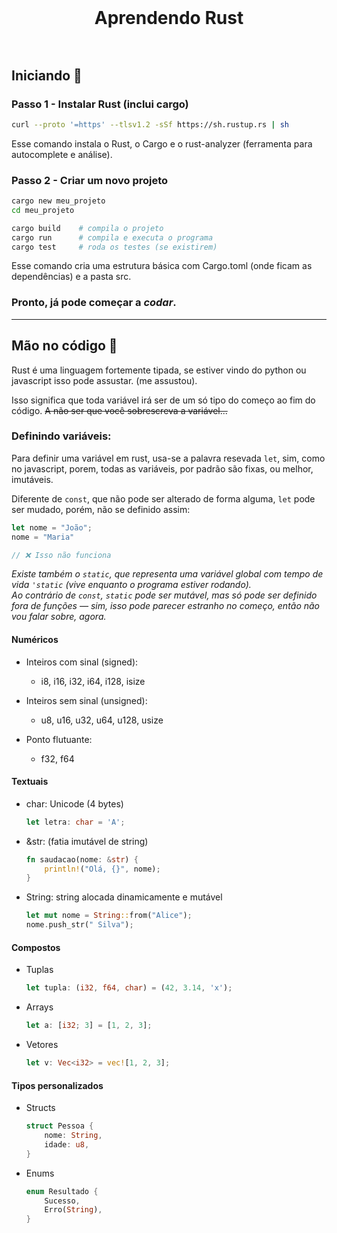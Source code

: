 <h1 style="display: flex; justify-content: center; align-items: center; height: 100px;">
  Aprendendo Rust
</h1>

## Iniciando 🚀

### Passo 1 - Instalar Rust (inclui cargo)

```sh
curl --proto '=https' --tlsv1.2 -sSf https://sh.rustup.rs | sh
```
Esse comando instala o Rust, o Cargo e o rust-analyzer (ferramenta para autocomplete e análise).

### Passo 2 - Criar um novo projeto

```sh
cargo new meu_projeto
cd meu_projeto

cargo build    # compila o projeto
cargo run      # compila e executa o programa
cargo test     # roda os testes (se existirem)
```
Esse comando cria uma estrutura básica com Cargo.toml (onde ficam as dependências) e a pasta src.

### Pronto, já pode começar a _codar_.
---
## Mão no código 🤖

Rust é uma linguagem fortemente tipada, se estiver vindo do python ou javascript isso pode assustar. (me assustou).

Isso significa que toda variável irá ser de um só tipo do começo ao fim do código. ~~A não ser que você sobrescreva a variável...~~

### Definindo variáveis:

Para definir uma variável em rust, usa-se a palavra resevada `let`, sim, como no javascript, porem, todas as variáveis, por padrão são fixas, ou melhor, imutáveis.

Diferente de `const`, que não pode ser alterado de forma alguma, `let` pode ser mudado, porém, não se definido assim:

```rust
let nome = "João";
nome = "Maria"

// ❌ Isso não funciona
```

_Existe também o `static`, que representa uma variável global com tempo de vida `'static` (vive enquanto o programa estiver rodando)._
</br>
_Ao contrário de `const`, `static` pode ser mutável, mas só pode ser definido fora de funções — sim, isso pode parecer estranho no começo, então não vou falar sobre, agora._

#### Numéricos
- Inteiros com sinal (signed):

     - i8, i16, i32, i64, i128, isize

- Inteiros sem sinal (unsigned):

    - u8, u16, u32, u64, u128, usize

- Ponto flutuante:

    - f32, f64

#### Textuais
-   char: Unicode (4 bytes)
    ```rust
    let letra: char = 'A';
    ```
-   &str: (fatia imutável de string)
    ```rust
    fn saudacao(nome: &str) {
        println!("Olá, {}", nome);
    }
    ```
-   String: string alocada dinamicamente e mutável
    ```rust
    let mut nome = String::from("Alice");
    nome.push_str(" Silva");
    ```

#### Compostos
- Tuplas
    ```rust
    let tupla: (i32, f64, char) = (42, 3.14, 'x');
    ```
- Arrays
    ```rust
    let a: [i32; 3] = [1, 2, 3];
    ```
- Vetores
    ```rust
    let v: Vec<i32> = vec![1, 2, 3];
    ```

#### Tipos personalizados
- Structs
    ```rust
    struct Pessoa {
        nome: String,
        idade: u8,
    }
    ```
- Enums
    ```rust
    enum Resultado {
        Sucesso,
        Erro(String),
    }
    ```